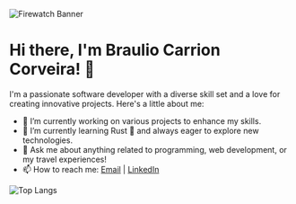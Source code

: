 ![Firewatch Banner](wp.png)

# Hi there, I'm Braulio Carrion Corveira! 👋

I'm a passionate software developer with a diverse skill set and a love for creating innovative projects. Here's a little about me:

- 🔭 I’m currently working on various projects to enhance my skills.
- 🌱 I’m currently learning Rust 🦀 and always eager to explore new technologies.
- 💬 Ask me about anything related to programming, web development, or my travel experiences!
- 📫 How to reach me: [Email](mailto:brauliocarrion@gmail.com) | [LinkedIn](https://www.linkedin.com/in/brauliocc/)

![Top Langs](https://github-readme-stats.vercel.app/api/top-langs/?username=anuraghazra&layout=compact&theme=radical)
